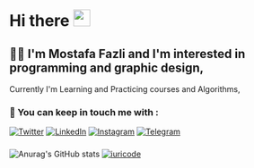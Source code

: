 # Hi there  <img src="https://raw.githubusercontent.com/MartinHeinz/MartinHeinz/master/wave.gif" width="30px">
## :man_technologist: I'm Mostafa Fazli and I'm interested in programming and graphic design, 
Currently I'm Learning and Practicing courses and Algorithms,


### :call_me_hand: You can keep in touch me with :
[![Twitter][1.2]][1] [![LinkedIn][2.2]][2] [![Instagram][3.2]][3] [![Telegram][4.2]][4]

[1.2]: https://s4.uupload.ir/files/twitter_prkb.png
[2.2]: https://s4.uupload.ir/files/linkedin_amwn.png
[3.2]: https://s4.uupload.ir/files/instagram_6djz.png
[4.2]: https://s4.uupload.ir/files/telegram_q47u.png


[1]: https://twitter.com/MosFazli
[2]: https://www.linkedin.com/in/mosfazli/
[3]: https://www.instagram.com/mosfazli
[4]: http://telegram.me/MosFazli

###
![Anurag's GitHub stats](https://github-readme-stats.vercel.app/api?username=MosFazli&show_icons=true&theme=highcontrast)
[![iuricode](https://github-readme-stats.vercel.app/api/top-langs/?username=MosFazli&hide=html&layout=compact&theme=highcontrast)](https://github.com/MosFazli/)
